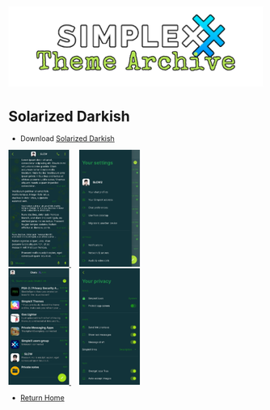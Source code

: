 ![SxC Theme Archive Banner](../resources/SxC_themeBanner.png)

# Solarized Darkish

* Download [Solarized Darkish](../themes/SxC_solarizedDarkish.theme)

<a href="../screenshots/SxC_solarizedDarkish01.jpg" target="_blank">
	<img src="../screenshots/SxC_solarizedDarkish01.jpg" width="120">
</a>&nbsp;&nbsp;&nbsp;
<a href="../screenshots/SxC_solarizedDarkish02.jpg" target="_blank">
	<img src="../screenshots/SxC_solarizedDarkish02.jpg" width="120">
</a>
<br>
<a href="../screenshots/SxC_solarizedDarkish03.jpg" target="_blank">
	<img src="../screenshots/SxC_solarizedDarkish03.jpg" width="120">
</a>&nbsp;&nbsp;&nbsp;
<a href="../screenshots/SxC_solarizedDarkish04.jpg" target="_blank">
	<img src="../screenshots/SxC_solarizedDarkish04.jpg" width="120">
</a>

* [Return Home](../)